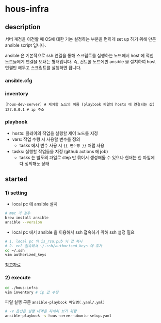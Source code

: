 # hous-infra

## description

서버 계정을 이전할 때 OS에 대한 기본 설정하는 부분을 편하게 set up 하기 위해 만든 ansible script 입니다.

ansible 은 기본적으로 ssh 연결을 통해 스크립트를 실행하는 노드에서 host 에 적힌 노드들에게 연결을 보내는 형태입니다. 즉, 컨트롤 노드에만 ansible 을 설치하여 host 연결만 해두고 스크립트를
실행하면 됩니다.

### ansible.cfg

### inventory

```
[hous-dev-server] # 제어할 노드의 이름 (playbook 파일의 hosts 에 연결되는 값)
127.0.0.1 # ip 주소
```

### playbook

- hosts: 플레이의 작업을 실행할 제어 노드를 지정
- vars: 작업 수행 시 사용할 변수를 정의
    - tasks 에서 변수 사용 시 `{{ 변수명 }}` 처럼 사용
- tasks: 실행할 작업들을 지정 (github actions 에 job)
    - tasks 는 별도의 파일로 step 만 묶어서 생성해둘 수 있으나 현재는 한 파일에 다 정의해둔 상태

## started

### 1) setting

- local pc 에 ansible 설치

```bash
# mac 의 경우
brew install ansible
ansible --version
```

- local pc 에서 ansible 을 이용해서 ssh 접속하기 위해 ssh 설정 필요

```bash
# 1. local pc 의 is_rsa.pub 키 값 복사
# 2. ec2 접속해서 ~/.ssh/authorized_keys 에 추가 
cd ~/.ssh
vim authorized_keys
```

[참고자료](https://my-studyroom.tistory.com/entry/%EB%91%90-%EA%B0%9C%EC%9D%98-EC2-%EC%9D%B8%EC%8A%A4%ED%84%B4%EC%8A%A4-%EA%B0%84%EC%9D%98-SSH-%EC%84%A4%EC%A0%95%EC%9D%84-%ED%86%B5%ED%95%B4-Ansible%EB%A1%9C-%ED%86%B5%EC%8B%A0-%ED%99%95%EC%9D%B8%ED%95%98%EA%B8%B0)

### 2) execute

```bash
cd ./hous-infra
vim inventory # ip 값 수정
```

파일 실행 구문 `ansible-playbook 파일명(.yaml/.yml)`

```bash
# -v 옵션은 실행 내역을 자세히 보기 위함 
ansible-playbook -v hous-server-ubuntu-setup.yaml
```

